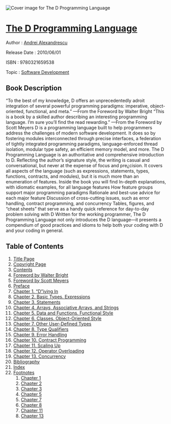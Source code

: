 ![Cover image for The D Programming Language](https://imgdetail.ebookreading.net/cover/cover/software_development/EB9780321659538.jpg)

[The D Programming Language](https://ebookreading.net/view/book/The+D+Programming+Language-EB9780321659538_1.html "The D Programming Language")
====================================================================================================================

Author : [Andrei Alexandrescu](https://ebookreading.net/search/author/Andrei+Alexandrescu)

Release Date : 2010/06/01

ISBN : 9780321659538

Topic : [Software Development](https://ebookreading.net/search/category/software-development)

Book Description
-----------------

“To the best of my knowledge, D offers an unprecedentedly adroit integration of several powerful programming paradigms: imperative, object-oriented, functional, and meta.” —From the Foreword by Walter Bright 			 “This is a book by a skilled author describing an interesting programming language. I’m sure you’ll find the read rewarding.” —From the Foreword by Scott Meyers
D is a programming language built to help programmers address the challenges of modern software development. It does so by fostering modules interconnected through precise interfaces, a federation of tightly integrated programming paradigms, language-enforced thread isolation, modular type safety, an efficient memory model, and more.
The D Programming Language is an authoritative and comprehensive introduction to D. Reflecting the author’s signature style, the writing is casual and conversational, but never at the expense of focus and pre¿cision. It covers all aspects of the language (such as expressions, statements, types, functions, contracts, and modules), but it is much more than an enumeration of features.
 Inside the book you will find
In-depth explanations, with idiomatic examples, for all language features
How feature groups support major programming paradigms
Rationale and best-use advice for each major feature
Discussion of cross-cutting issues, such as error handling, contract programming, and concurrency
Tables, figures, and “cheat sheets” that serve as a handy quick reference for day-to-day problem solving with D
Written for the working programmer, The D Programming Language not only introduces the D language—it presents a compendium of good practices and idioms to help both your coding with D and your coding in general.
              
Table of Contents
-----------------

1. [Title Page](https://ebookreading.net/view/book/The+D+Programming+Language-EB9780321659538_2.html)
1. [Copyright Page](https://ebookreading.net/view/book/The+D+Programming+Language-EB9780321659538_3.html)
1. [Contents](https://ebookreading.net/view/book/The+D+Programming+Language-EB9780321659538_4.html)
1. [Foreword by Walter Bright](https://ebookreading.net/view/book/The+D+Programming+Language-EB9780321659538_5.html)
1. [Foreword by Scott Meyers](https://ebookreading.net/view/book/The+D+Programming+Language-EB9780321659538_6.html)
1. [Preface](https://ebookreading.net/view/book/The+D+Programming+Language-EB9780321659538_7.html)
1. [Chapter 1. “D”iving In](https://ebookreading.net/view/book/The+D+Programming+Language-EB9780321659538_8.html)
1. [Chapter 2. Basic Types. Expressions](https://ebookreading.net/view/book/The+D+Programming+Language-EB9780321659538_9.html)
1. [Chapter 3. Statements](https://ebookreading.net/view/book/The+D+Programming+Language-EB9780321659538_10.html)
1. [Chapter 4. Arrays, Associative Arrays, and Strings](https://ebookreading.net/view/book/The+D+Programming+Language-EB9780321659538_11.html)
1. [Chapter 5. Data and Functions. Functional Style](https://ebookreading.net/view/book/The+D+Programming+Language-EB9780321659538_12.html)
1. [Chapter 6. Classes. Object-Oriented Style](https://ebookreading.net/view/book/The+D+Programming+Language-EB9780321659538_13.html)
1. [Chapter 7. Other User-Defined Types](https://ebookreading.net/view/book/The+D+Programming+Language-EB9780321659538_14.html)
1. [Chapter 8. Type Qualifiers](https://ebookreading.net/view/book/The+D+Programming+Language-EB9780321659538_15.html)
1. [Chapter 9. Error Handling](https://ebookreading.net/view/book/The+D+Programming+Language-EB9780321659538_16.html)
1. [Chapter 10. Contract Programming](https://ebookreading.net/view/book/The+D+Programming+Language-EB9780321659538_17.html)
1. [Chapter 11. Scaling Up](https://ebookreading.net/view/book/The+D+Programming+Language-EB9780321659538_18.html)
1. [Chapter 12. Operator Overloading](https://ebookreading.net/view/book/The+D+Programming+Language-EB9780321659538_19.html)
1. [Chapter 13. Concurrency](https://ebookreading.net/view/book/The+D+Programming+Language-EB9780321659538_20.html)
1. [Bibliography](https://ebookreading.net/view/book/The+D+Programming+Language-EB9780321659538_21.html)
1. [Index](https://ebookreading.net/view/book/The+D+Programming+Language-EB9780321659538_22.html)
1. [Footnotes](https://ebookreading.net/view/book/The+D+Programming+Language-EB9780321659538_23.html)
    1. [Chapter 1](https://ebookreading.net/view/book/The+D+Programming+Language-EB9780321659538_23.html#footsec1)
    1. [Chapter 2](https://ebookreading.net/view/book/The+D+Programming+Language-EB9780321659538_23.html#ftn.ch01fn01)
    1. [Chapter 3](https://ebookreading.net/view/book/The+D+Programming+Language-EB9780321659538_23.html#ftn.ch02fn01)
    1. [Chapter 5](https://ebookreading.net/view/book/The+D+Programming+Language-EB9780321659538_23.html#ftn.ch03fn01)
    1. [Chapter 7](https://ebookreading.net/view/book/The+D+Programming+Language-EB9780321659538_23.html#ftn.ch05fn01)
    1. [Chapter 8](https://ebookreading.net/view/book/The+D+Programming+Language-EB9780321659538_23.html#ftn.ch07fn01)
    1. [Chapter 11](https://ebookreading.net/view/book/The+D+Programming+Language-EB9780321659538_23.html#ftn.ch08fn01)
    1. [Chapter 13](https://ebookreading.net/view/book/The+D+Programming+Language-EB9780321659538_23.html#ftn.ch11fn01)
